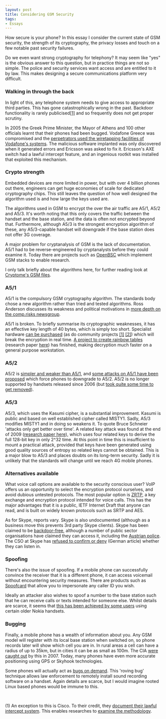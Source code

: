 ```yaml
--- 
layout: post
title: Considering GSM Security
tags: 
- Essays
---
```


How secure is your phone? In this essay I consider the current state of GSM security, the strength of its cryptography, the privacy losses and touch on a few notable past security failures.

Do we even want strong cryptography for telephony? It may seem like "yes" is the obvious answer to this question, but in practice things are not so simple. The police and security services want access and are entitled to it by law. This makes designing a secure communications platform very difficult.

<h3>Walking in through the back</h3>
In light of this, any telephone system needs to give access to appropriate third parties. This has gone catastrophically wrong in the past. Backdoor functionality is rarely publicised<a href="#foot1">[1]</a> and so frequently does not get proper scrutiny.

In 2005 the Greek Prime Minister, the Mayor of Athens and 100 other officials learnt that their phones had been bugged. Vodafone Greece was compromised and the <a href="http://spectrum.ieee.org/telecom/security/the-athens-affair">perpetrators used the wiretapping facilities of Vodafone's systems</a>. The malicious software implanted was only discovered when it generated errors and Ericsson was asked to fix it. Ericsson's AXE switch had a lawful intercept feature, and an ingenious rootkit was installed that exploited this mechanism.

<h3>Crypto strength</h3>
Embedded devices are more limited in power, but with over 4 billion phones out there, engineers can get huge economies of scale for dedicated cryptography chips. This still leaves the question of how well designed the algorithm used is and how large the keys used are.

The algorithms used in GSM to encrypt the over the air traffic are A5/1, A5/2 and A5/3. It's worth noting that this only covers the traffic between the handset and the base station, and the data is often not encrypted beyond that. Furthermore, although A5/3 is the strongest encryption algorithm of these, any A5/3-capable handset will downgrade if the base station does not offer 3G coverage.

A major problem for cryptanalysis of GSM is the lack of documentation. A5/1 had to be reverse-engineered by cryptanalysts before they could examine it. Today there are projects such as <a href="http://openbsc.gnumonks.org/">OpenBSC</a> which implement GSM stacks to enable research.

I only talk briefly about the algorithms here, for further reading look at <a href="http://cryptome.org/gsm-a5-files.htm">Cryptome's GSM files</a>.

<h3>A5/1</h3>
A5/1 is the compulsory GSM cryptography algorithm. The standards body chose a new algorithm rather than tried and tested algorithms. Ross Anderson discusses its weakness and political motivations in <a href="http://groups.google.com/groups?selm=2ts9a0%2495r%40lyra.csx.cam.ac.uk">more depth on the comp.risks newsgroup</a>.

A5/1 is broken. To briefly summarise its cryptographic weaknesses, it has an effective key length of 40 bytes, which is simply too short. Specialist hardware <a href="http://www.gcomtech.com/index.php?app=ccp0&amp;ns=prodshow&amp;ref=gsm-intercept">can be purchased</a> (as do community projects <a href="http://securitytube.net/Airprobe,-Monitoring-GSM-traffic-with-USRP-%28HAR-2009%29-video.aspx">[1]</a> <a href="http://www.engadget.com/2010/05/10/meganets-dominator-i-snoops-on-four-gsm-convos-at-once-fits-in/">[2]</a>) which will break the encryption in real time. <a href="http://reflextor.com/trac/a51">A project to create rainbow tables</a> (research paper <a href="&lt;a href=">here</a>) has finished, making decryption much faster on a general purpose workstation.

<h3>A5/2</h3>
A5/2 is <a href="http://cryptodox.com/A5/2">simpler and weaker than A5/1</a>, and <a href="http://events.ccc.de/congress/2009/Fahrplan/attachments/1519_26C3.Karsten.Nohl.GSM.pdf">some attacks on A5/1 have been proposed</a> which force phones to downgrade to A5/2. A5/2 is no longer supported by handsets released since 2006 (but <a href="http://laforge.gnumonks.org/weblog/2010/11/12/#20101112-history_of_a52_withdrawal">took quite some time to get removed</a>).

<h3>A5/3</h3>
A5/3, which uses the Kasumi cipher, is a substantial improvement. Kasumi is public and based on well established cipher called MISTY1. Sadly, A5/3 modifies MISTY1 and in doing so weakens it. To quote Bruce Schneier 'attacks only get better over time'. A related key attack was found at the end of 2009 (<a href="http://eprint.iacr.org/2010/013.pdf">research paper here</a>), which uses four related keys to derive the full 128-bit key in only 2^32 time. At this point in time this is insufficient to mount a practical attack, provided that keys have been generated using good quality sources of entropy so related keys cannot be obtained. This is a major blow to A5/3 and places doubts on its long-term security. Sadly it is unlikely that the standards will change until we reach 4G mobile phones.

<h3>Alternatives available</h3>
What voice call options are available to the security conscious user? VoIP offers us an opportunity to select the encryption protocol ourselves, and avoid dubious untested protocols.  The most popular option is <a href="http://en.wikipedia.org/wiki/ZRTP">ZRTP</a>, a key exchange and encryption protocol intended for voice calls. This has the major advantages that it is a public, IETF Internet Draft that anyone can read, and is built on widely known protocols such as SRTP and AES.

As for Skype, reports vary. Skype is also undocumented (although as a business move this prevents 3rd party Skype clients). Skype has been claimed to be <a href="http://www.techradar.com/news/internet/skype-hits-back-at-eu-voip-monitoring-agency-537860">backdoor-free</a>, although a number of public sector organisations have claimed they can access it, including the <a href="http://www.h-online.com/security/news/item/Speculation-over-back-door-in-Skype-736607.html">Austrian police</a>. The CSO at Skype has <a href="http://www.zdnet.de/mobiles_internet_drahtloses_arbeiten_telefonieren_uebers_internet_wie_sicher_ist_skype_wirklich_story-39001620-39151472-1.htm">refused to confirm or deny</a> (German article) whether they can listen in.

<h3>Spoofing</h3>
There's also the issue of spoofing. If a mobile phone can successfully convince the receiver that it is a different phone, it can access voicemail without encountering security measures. There are products such as <a href="http://blog.brickhousesecurity.com/2009/10/20/spoofcard/">Spoofcard</a> that allow you to impersonate any caller ID you wish.

Ideally an attacker also wishes to spoof a number to the base station such that he can receive calls or texts intended for someone else. Whilst details are scarce, it seems that <a href="http://www.pcworld.com/businesscenter/article/163515/nokia_we_dont_know_why_criminals_want_our_old_phones.html">this has been achieved by some users</a> using certain older Nokia handsets.

<h3>Bugging</h3>
Finally, a mobile phone has a wealth of information about you. Any GSM model will register with its local base station when switched on, so phone records later will show which cell you are in. In rural areas a cell can have a radius of up to 35km, but in cities it can be as small as 100m. The CIA <a href="http://www.wired.com/politics/security/magazine/15-07/st_cia">were caught out</a> by this in 2007. Today, many phones have even more accurate positioning using GPS or Skyhook technologies.

Some phones will actually act as <a href="http://www.schneier.com/blog/archives/2006/12/remotely_eavesd_1.html&lt;br &gt;&lt;/a&gt;">bugs on demand</a>. This 'roving bug' technique allows law enforcement to remotely install sound recording software on a handset. Again details are scarce, but I would imagine rooted Linux based phones would be immune to this.

<a name="foot1">&nbsp;</a>

(1) An exception to this is Cisco. To their credit, they <a href="http://www.cisco.com/en/US/docs/ios/12_2sb/feature/guide/ht_ssi.html">document their lawful intercept system</a>. This enables researches to <a href="http://www.blackhat.com/html/bh-dc-10/bh-dc-10-archives.html#Cross">examine the methodology</a>.
